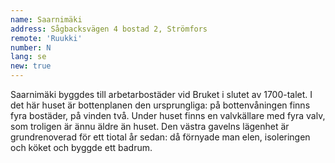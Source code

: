 ```yaml
---
name: Saarnimäki
address: Sågbacksvägen 4 bostad 2, Strömfors
remote: 'Ruukki'
number: N
lang: se
new: true
---
```

Saarnimäki byggdes till arbetarbostäder vid Bruket i slutet av 1700-talet. I det här huset är bottenplanen den ursprungliga: på bottenvåningen finns fyra bostäder, på vinden två. Under huset finns en valvkällare med fyra valv, som troligen är ännu äldre än huset. Den västra gavelns lägenhet är grundrenoverad för ett tiotal år sedan: då förnyade man elen, isoleringen och köket och byggde ett badrum.